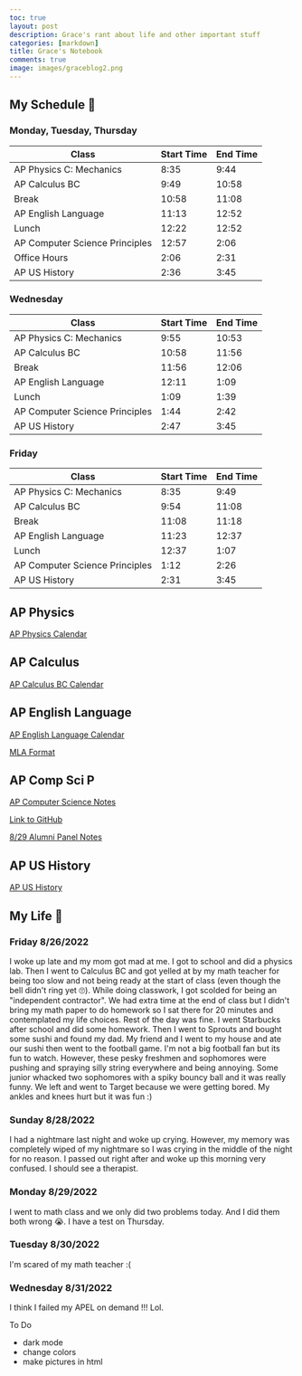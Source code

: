 ```yaml
---
toc: true
layout: post
description: Grace's rant about life and other important stuff
categories: [markdown]
title: Grace's Notebook
comments: true
image: images/graceblog2.png
---
```


## My Schedule 🤩

### Monday, Tuesday, Thursday

| Class | Start Time | End Time |
|---|---|---|
| AP Physics C: Mechanics | 8:35 | 9:44 |
| AP Calculus BC | 9:49 | 10:58 |
| Break | 10:58 | 11:08 |
| AP English Language | 11:13 | 12:52 |
| Lunch | 12:22 | 12:52 |
| AP Computer Science Principles | 12:57 | 2:06 |
| Office Hours | 2:06 | 2:31 |
| AP US History | 2:36 | 3:45 |


### Wednesday 

| Class | Start Time | End Time |
|---|---|---|
| AP Physics C: Mechanics | 9:55 | 10:53 |
| AP Calculus BC | 10:58 | 11:56 |
| Break | 11:56 | 12:06 |
| AP English Language | 12:11 | 1:09 |
| Lunch | 1:09 | 1:39 |
| AP Computer Science Principles | 1:44 | 2:42 |
| AP US History | 2:47 | 3:45 |


### Friday 

| Class | Start Time | End Time |
|---|---|---|
| AP Physics C: Mechanics | 8:35 | 9:49 |
| AP Calculus BC | 9:54 | 11:08 |
| Break | 11:08 | 11:18 |
| AP English Language | 11:23 | 12:37 |
| Lunch | 12:37 | 1:07 |
| AP Computer Science Principles | 1:12 | 2:26 |
| AP US History | 2:31 | 3:45 |


## AP Physics

[AP Physics Calendar](https://poway.instructure.com/courses/126256)

## AP Calculus

[AP Calculus BC Calendar](/repository_1/_word/2022-08-28-calc-cal.docx)

## AP English Language

[AP English Language Calendar](https://poway.instructure.com/courses/126732/pages/august-2022)

[MLA Format](https://docs.google.com/document/d/1tScDv26uEiIZ3Uim8VmhuTIma1dLH2BVOvbusQ_WbZA/edit)

## AP Comp Sci P

[AP Computer Science Notes](/repository_1/_pages/notes.md)

[Link to GitHub](https://github.com/)

[8/29 Alumni Panel Notes](/repository_1/_posts/2022-08-29-alumni-meeting.md)

## AP US History

[AP US History](https://poway.instructure.com/courses/126524/pages/weekly-schedule)

## My Life 🤪

### Friday 8/26/2022
I woke up late and my mom got mad at me. I got to school and did a physics lab. Then I went to Calculus BC and got yelled at by my math teacher for being too slow and not being ready at the start of class (even though the bell didn't ring yet 🙄). While doing classwork, I got scolded for being an "independent contractor". We had extra time at the end of class but I didn't bring my math paper to do homework so I sat there for 20 minutes and contemplated my life choices. Rest of the day was fine. I went Starbucks after school and did some homework. Then I went to Sprouts and bought some sushi and found my dad. My friend and I went to my house and ate our sushi then went to the football game. I'm not a big football fan but its fun to watch. However, these pesky freshmen and sophomores were pushing and spraying silly string everywhere and being annoying. Some junior whacked two sophomores with a spiky bouncy ball and it was really funny. We left and went to Target because we were getting bored. My ankles and knees hurt but it was fun :)

### Sunday 8/28/2022
I had a nightmare last night and woke up crying. However, my memory was completely wiped of my nightmare so I was crying in the middle of the night for no reason. I passed out right after and woke up this morning very confused. I should see a therapist.

### Monday 8/29/2022
I went to math class and we only did two problems today. And I did them both wrong 😭. I have a test on Thursday. 

### Tuesday 8/30/2022
I'm scared of my math teacher :(

### Wednesday 8/31/2022
I think I failed my APEL on demand !!! Lol.

To Do
- dark mode
- change colors
- make pictures in html